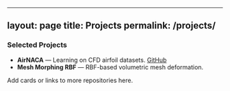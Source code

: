 
---
layout: page
title: Projects
permalink: /projects/
---

### Selected Projects
- **AirNACA** — Learning on CFD airfoil datasets. [GitHub](https://github.com/riccamarghee/AirNACA)
- **Mesh Morphing RBF** — RBF-based volumetric mesh deformation.

Add cards or links to more repositories here.
